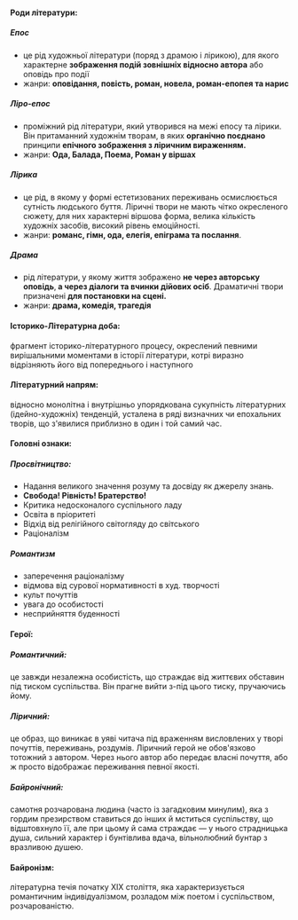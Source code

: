 #### Роди літератури:
##### Епос
-  це рід художньої літератури (поряд з драмою і лірикою), для якого характерне **зображення подій зовнішніх відносно автора** або оповідь про події
- жанри: **оповідання, повість, роман, новела, роман-епопея та нарис**
##### Ліро-епос
- проміжний рід літератури, який утворився на межі епосу та лірики. Він притаманний художнім творам, в яких **органічно поєднано** принципи **епічного зображення з ліричним вираженням.**
- жанри: **Ода, Балада, Поема, Роман у віршах**
##### Лірика
- це рід, в якому у формі естетизованих переживань осмислюється сутність людського буття. Ліричні твори не мають чітко окресленого сюжету‚ для них характерні віршова форма‚ велика кількість художніх засобів‚ високий рівень емоційності.
- жанри: **романс, гімн, ода, елегія, епіграма та послання**.
##### Драма
- рід літератури‚ у якому життя зображено **не через авторську оповідь**‚ **а через діалоги та вчинки дійових осіб**. Драматичні твори призначені **для постановки на сцені.**
- жанри: **драма, комедія, трагедія**
#### Історико-Літературна доба:
фрагмент історико-літературного процесу, окреслений певними вирішальними моментами в історії літератури, котрі виразно відрізняють його від попереднього і наступного
#### Літературний напрям:
відносно монолітна і внутрішньо упорядкована сукупність літературних (ідейно-художніх) тенденцій, усталена в ряді визначних чи епохальних творів, що з'явилися приблизно в один і той самий час.
#### Головні ознаки:
##### Просвітництво:
- Надання великого значення розуму та досвіду як джерелу знань.
- **Свобода! Рівність! Братерство!**
- Критика недосконалого суспільного ладу
- Освіта в пріоритеті
- Відхід від релігійного світогляду до світського
- Раціоналізм
##### Романтизм
- заперечення раціоналізму
- відмова від сурової нормативності в худ. творчості
- культ почуттів
- увага до особистості
- несприйняття буденності
#### Герої:
##### Романтичний:
це завжди незалежна особистість, що страждає від життєвих обставин під тиском суспільства. Він прагне вийти з-під цього тиску, пручаючись йому.
##### Ліричний:
це образ, що виникає в уяві читача під враженням висловлених у творі почуттів, переживань, роздумів. Ліричний герой не обов'язково тотожний з автором. Через нього автор або передає власні почуття, або ж просто відображає переживання певної якості.
##### Байронічний:
самотня розчарована людина (часто із загадковим минулим), яка з гордим презирством ставиться до інших й мститься суспільству, що відштовхнуло її, але при цьому й сама страждає — у нього страдницька душа, сильний характер і бунтівлива вдача, вільнолюбний бунтар з вразливою душею.

#### Байронізм:
літературна течія початку XIX століття, яка характеризується романтичним індивідуалізмом, розладом між поетом і суспільством, розчарованістю. 
